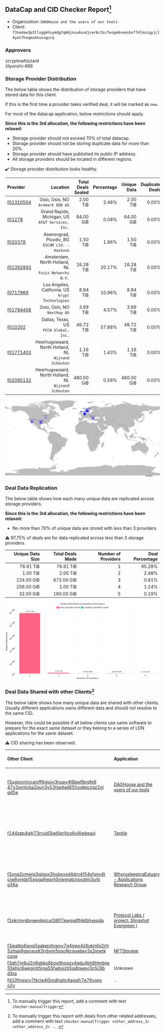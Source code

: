 ## DataCap and CID Checker Report[^1]
 - Organization: `DAGHouse and the users of our tools`
 - Client: `f3se4aw3p3tlvggkhsymdg7qmbjnxu4uudjvar6c3scfwsge6voesbxff4lkoiqyjcl4yot7hxqmukhusxgurq`
### Approvers
`1`cryptowhizzard<br/>`1`liyunzhi-666

### Storage Provider Distribution
The below table shows the distribution of storage providers that have stored data for this client.

If this is the first time a provider takes verified deal, it will be marked as `new`.

For most of the datacap application, below restrictions should apply.

**Since this is the 3rd allocation, the following restrictions have been relaxed:**
 - Storage provider should not exceed 70% of total datacap.
 - Storage provider should not be storing duplicate data for more than 20%.
 - Storage provider should have published its public IP address.
 - All storage providers should be located in different regions.

✔️ Storage provider distribution looks healthy.

| Provider                                              |                                                Location | Total Deals Sealed | Percentage | Unique Data | Duplicate Deals |
| :---------------------------------------------------- | ------------------------------------------------------: | -----------------: | ---------: | ----------: | --------------: |
| [f01310564](https://filfox.info/en/address/f01310564) |                     Oslo, Oslo, NO<br/>`Aremark EDB AS` |           2.00 TiB |      2.48% |    2.00 TiB |           0.00% |
| [f01278](https://filfox.info/en/address/f01278)       |    Grand Rapids, Michigan, US<br/>`AT&T Services, Inc.` |          64.00 GiB |      0.08% |   64.00 GiB |           0.00% |
| [f020378](https://filfox.info/en/address/f020378)     |      Asenovgrad, Plovdiv, BG<br/>`ESCOM Ltd. - Haskovo` |           1.50 TiB |      1.86% |    1.50 TiB |           0.00% |
| [f01392893](https://filfox.info/en/address/f01392893) |  Amsterdam, North Holland, NL<br/>`Fusix Networks B.V.` |          16.28 TiB |     20.17% |   16.28 TiB |           0.00% |
| [f0717969](https://filfox.info/en/address/f0717969)   |    Los Angeles, California, US<br/>`Krypt Technologies` |           8.84 TiB |     10.96% |    8.84 TiB |           0.00% |
| [f01784458](https://filfox.info/en/address/f01784458) |                         Oslo, Oslo, NO<br/>`Nexthop AS` |           3.69 TiB |      4.57% |    3.69 TiB |           0.00% |
| [f010202](https://filfox.info/en/address/f010202)     |               Dallas, Texas, US<br/>`PCCW Global, Inc.` |          46.72 TiB |     57.88% |   46.72 TiB |           0.00% |
| [f01771403](https://filfox.info/en/address/f01771403) | Heerhugowaard, North Holland, NL<br/>`Wijnand Schouten` |           1.16 TiB |      1.43% |    1.16 TiB |           0.00% |
| [f02095132](https://filfox.info/en/address/f02095132) | Heerhugowaard, North Holland, NL<br/>`Wijnand Schouten` |         480.00 GiB |      0.58% |  480.00 GiB |           0.00% |

<img src="https://raw.githubusercontent.com/data-preservation-programs/filplus-checker-assets/main/filecoin-project/filecoin-plus-large-datasets/issues/2192/1694225865452.png"/>

### Deal Data Replication
The below table shows how each many unique data are replicated across storage providers.


**Since this is the 3rd allocation, the following restrictions have been relaxed:**
- No more than 70% of unique data are stored with less than 3 providers.

⚠️ 97.75% of deals are for data replicated across less than 3 storage providers.

| Unique Data Size | Total Deals Made | Number of Providers | Deal Percentage |
| ---------------: | ---------------: | ------------------: | --------------: |
|        76.91 TiB |        76.91 TiB |                   1 |          95.28% |
|         1.00 TiB |         2.00 TiB |                   2 |           2.48% |
|       224.00 GiB |       672.00 GiB |                   3 |           0.81% |
|       256.00 GiB |         1.00 TiB |                   4 |           1.24% |
|        32.00 GiB |       160.00 GiB |                   5 |           0.19% |

<img src="https://raw.githubusercontent.com/data-preservation-programs/filplus-checker-assets/main/filecoin-project/filecoin-plus-large-datasets/issues/2192/1694225866173.png"/>

### Deal Data Shared with other Clients[^3]
The below table shows how many unique data are shared with other clients.
Usually different applications owns different data and should not resolve to the same CID.

However, this could be possible if all below clients use same software to prepare for the exact same dataset or they belong to a series of LDN applications for the same dataset.

⚠️ CID sharing has been observed.

| Other Client                                                                                                                                                                                                              | Application                                                                                                                       | Total Deals Affected | Unique CIDs | Approvers                                                                                                                                                             |
| :------------------------------------------------------------------------------------------------------------------------------------------------------------------------------------------------------------------------ | :-------------------------------------------------------------------------------------------------------------------------------- | -------------------: | ----------: | :-------------------------------------------------------------------------------------------------------------------------------------------------------------------- |
| [f3ugiocmlvcaixff6gisjyi3nupy4l6bwlfbrqfe6<br/>47y3urntcba2quri3v53hie4ad65fuydpiczgz2ol<br/>gd5a](https://filfox.info/en/address/f3ugiocmlvcaixff6gisjyi3nupy4l6bwlfbrqfe647y3urntcba2quri3v53hie4ad65fuydpiczgz2olgd5a) | [DAGHouse and the users of our tools](https://github.com/filecoin-project/filecoin-plus-large-datasets/issues/1838)               |           428.44 TiB |       2,753 | `2`cryptowhizzard<br/>`4`jamerduhgamer<br/>`3`kernelogic<br/>`2`liyunzhi-666<br/>`2`Patapon0702<br/>`1`s0nik42<br/>`2`xinaxu                                          |
| [f144zep4gitj73rrujd3jw6iprljicx6vl4wbeavi](https://filfox.info/en/address/f144zep4gitj73rrujd3jw6iprljicx6vl4wbeavi)                                                                                                     | [Textile](https://github.com/filecoin-project/filecoin-plus-large-datasets/issues/61)                                             |           203.97 TiB |       2,567 | `1`Alex11801<br/>`5`cryptowhizzard<br/>`1`dannyob<br/>`2`flyworker<br/>`1`IreneYoung<br/>`1`liyunzhi-666<br/>`1`MegTei<br/>`4`Reiers<br/>`2`s0nik42<br/>`1`XnMatrixSV |
| [f3vnq2cmwig3qjisnx5hobxvsd4drn4f54xfxnv4t<br/>ciw6vnjdsf5xipgafreprh5riwmgtcirpcdmi3urb<br/>g36a](https://filfox.info/en/address/f3vnq2cmwig3qjisnx5hobxvsd4drn4f54xfxnv4tciw6vnjdsf5xipgafreprh5riwmgtcirpcdmi3urbg36a) | [WhyrusleepingEstuary \- Applications Research Group](https://github.com/filecoin-project/filecoin-plus-large-datasets/issues/44) |            47.38 TiB |         212 | `3`cryptowhizzard<br/>`2`dannyob<br/>`2`flyworker<br/>`2`MegTei<br/>`1`neogeweb3<br/>`3`Reiers<br/>`1`s0nik42                                                         |
| [f1pkrmygbvweykpjcut36lf7ewgqdfhjklbhvepda](https://filfox.info/en/address/f1pkrmygbvweykpjcut36lf7ewgqdfhjklbhvepda)                                                                                                     | [Protocol Labs \( project: Slingshot Evergreen \)](https://github.com/filecoin-project/filecoin-plus-large-datasets/issues/293)   |            18.72 TiB |         179 | `5`cryptowhizzard<br/>`1`Destore2023<br/>`3`fabriziogianni7<br/>`3`flyworker<br/>`1`jimcray<br/>`3`MegTei<br/>`3`s0nik42<br/>`1`TimWilliams00                         |
| [f3watks6wyq5sakerofowyv7q4gwx4z6ukmfe2irh<br/>5zitspj6gpceudt3rrbvm5psofkcgoabev3s2mwtk<br/>cunq](https://filfox.info/en/address/f3watks6wyq5sakerofowyv7q4gwx4z6ukmfe2irh5zitspj6gpceudt3rrbvm5psofkcgoabev3s2mwtkcunq) | [NFTStorage](https://github.com/filecoin-project/filecoin-plus-large-datasets/issues/2110)                                        |             3.72 TiB |          90 | `2`cryptowhizzard<br/>`1`Meibuy                                                                                                                                       |
| [f3qh7m6ul2n6pbko6bovtthogzv4qdu4bh6hlmbjw<br/>55khic6wegintl5ma55fwbxjzh5g4hweyj3n5j3lb<br/>d3ra](https://filfox.info/en/address/f3qh7m6ul2n6pbko6bovtthogzv4qdu4bh6hlmbjw55khic6wegintl5ma55fwbxjzh5g4hweyj3n5j3lbd3ra) | Unknown                                                                                                                           |            96.00 GiB |           1 | Unknown                                                                                                                                                               |
| [f410fnqocy7tkrlw4l5mdhgjlc4gsiafr7e76yopv<br/>o2y](https://filfox.info/en/address/f410fnqocy7tkrlw4l5mdhgjlc4gsiafr7e76yopvo2y)                                                                                          | ``                                                                                                                                |            32.00 GiB |           1 | Unknown                                                                                                                                                               |

[^1]: To manually trigger this report, add a comment with text `checker:manualTrigger`

[^2]: Deals from those addresses are combined into this report as they are specified with `checker:manualTrigger`

[^3]: To manually trigger this report with deals from other related addresses, add a comment with text `checker:manualTrigger <other_address_1> <other_address_2> ...`
